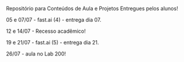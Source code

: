 Repositório para Conteúdos de Aula e Projetos Entregues pelos alunos!


05 e 07/07 - fast.ai (4) - entrega dia 07.

12 e 14/07 - Recesso acadêmico!

19 e 21/07 - fast.ai (5) - entrega dia 21.

26/07 - aula no Lab 200!
